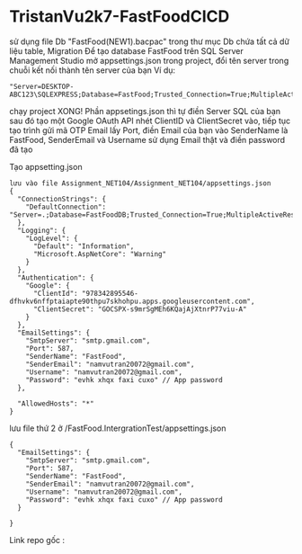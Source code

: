 # TristanVu2k7-FastFoodCICD
sử dụng file Db "FastFood(NEW1).bacpac" trong thư mục Db chứa tất cả dữ liệu table, Migration
Để tạo database FastFood trên SQL Server Management Studio
mở appsettings.json trong project, đổi tên server trong chuỗi kết nối thành tên server của bạn
Ví dụ: 
```
"Server=DESKTOP-ABC123\SQLEXPRESS;Database=FastFood;Trusted_Connection=True;MultipleActiveResultSets=true"
```
chạy project
XONG!
Phần appsetings.json thì tự điền Server SQL của bạn sau đó tạo một Google OAuth API nhét ClientID và ClientSecret vào,
tiếp tục tạo trình gửi mã OTP Email lấy Port, điền Email của bạn vào SenderName là FastFood, SenderEmail và Username sử dụng Email thật và điền password đã tạo

Tạo appsetting.json 
```
lưu vào file Assignment_NET104/Assignment_NET104/appsettings.json
{
  "ConnectionStrings": {
    "DefaultConnection": "Server=.;Database=FastFoodDB;Trusted_Connection=True;MultipleActiveResultSets=true;TrustServerCertificate=True;"
  },
  "Logging": {
    "LogLevel": {
      "Default": "Information",
      "Microsoft.AspNetCore": "Warning"
    }
  },
  "Authentication": {
    "Google": {
      "ClientId": "978342895546-dfhvkv6nffptaiapte90thpu7skhohpu.apps.googleusercontent.com",
      "ClientSecret": "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"
    }
  },
  "EmailSettings": {
    "SmtpServer": "smtp.gmail.com",
    "Port": 587,
    "SenderName": "FastFood",
    "SenderEmail": "namvutran20072@gmail.com",
    "Username": "namvutran20072@gmail.com",
    "Password": "evhk xhqx faxi cuxo" // App password
  },

  "AllowedHosts": "*"
}
```
lưu file thứ 2 ở /FastFood.IntergrationTest/appsettings.json
```
{
  "EmailSettings": {
    "SmtpServer": "smtp.gmail.com",
    "Port": 587,
    "SenderName": "FastFood",
    "SenderEmail": "namvutran20072@gmail.com",
    "Username": "namvutran20072@gmail.com",
    "Password": "evhk xhqx faxi cuxo" // App password
  }

}
```
Link repo gốc : 

